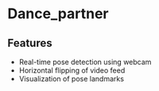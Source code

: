 # Dance_partner
## Features
- Real-time pose detection using webcam
- Horizontal flipping of video feed
- Visualization of pose landmarks
